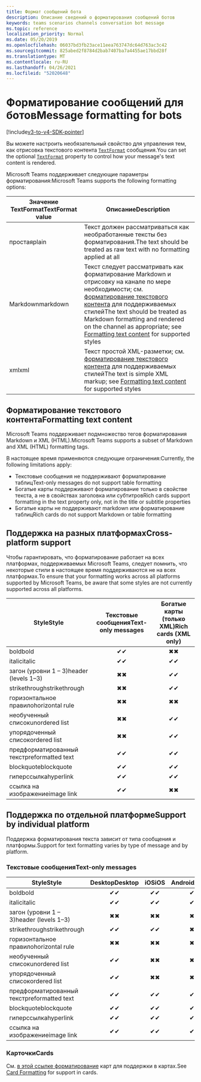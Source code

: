 ```yaml
---
title: Формат сообщений бота
description: Описание сведений о форматирования сообщений ботов
keywords: teams scenarios channels conversation bot message
ms.topic: reference
localization_priority: Normal
ms.date: 05/20/2019
ms.openlocfilehash: 06037bd3fb23ace11eea763747dc64d763ac3c42
ms.sourcegitcommit: 825abed2f8784d2bab7407ba7a4455ae17bbd28f
ms.translationtype: MT
ms.contentlocale: ru-RU
ms.lasthandoff: 04/26/2021
ms.locfileid: "52020648"
---
```

# <a name="message-formatting-for-bots"></a><span data-ttu-id="6f4a7-104">Форматирование сообщений для ботов</span><span class="sxs-lookup"><span data-stu-id="6f4a7-104">Message formatting for bots</span></span>

[!include[v3-to-v4-SDK-pointer](~/includes/v3-to-v4-pointer-bots.md)]

<span data-ttu-id="6f4a7-105">Вы можете настроить необязательный свойство для управления тем, как отрисовка текстового контента [`TextFormat`](/bot-framework/dotnet/bot-builder-dotnet-create-messages#customizing-a-message) сообщения.</span><span class="sxs-lookup"><span data-stu-id="6f4a7-105">You can set the optional [`TextFormat`](/bot-framework/dotnet/bot-builder-dotnet-create-messages#customizing-a-message) property to control how your message's text content is rendered.</span></span>

<span data-ttu-id="6f4a7-106">Microsoft Teams поддерживает следующие параметры форматирования:</span><span class="sxs-lookup"><span data-stu-id="6f4a7-106">Microsoft Teams supports the following formatting options:</span></span>

| <span data-ttu-id="6f4a7-107">Значение TextFormat</span><span class="sxs-lookup"><span data-stu-id="6f4a7-107">TextFormat value</span></span> | <span data-ttu-id="6f4a7-108">Описание</span><span class="sxs-lookup"><span data-stu-id="6f4a7-108">Description</span></span> |
| --- | --- |
| <span data-ttu-id="6f4a7-109">простая</span><span class="sxs-lookup"><span data-stu-id="6f4a7-109">plain</span></span> | <span data-ttu-id="6f4a7-110">Текст должен рассматриваться как необработанные тексты без форматирования.</span><span class="sxs-lookup"><span data-stu-id="6f4a7-110">The text should be treated as raw text with no formatting applied at all</span></span> |
| <span data-ttu-id="6f4a7-111">Markdown</span><span class="sxs-lookup"><span data-stu-id="6f4a7-111">markdown</span></span> | <span data-ttu-id="6f4a7-112">Текст следует рассматривать как форматирование Markdown и отрисовку на канале по мере необходимости; см. [форматирование текстового контента](#formatting-text-content) для поддерживаемых стилей</span><span class="sxs-lookup"><span data-stu-id="6f4a7-112">The text should be treated as Markdown formatting and rendered on the channel as appropriate; see [Formatting text content](#formatting-text-content) for supported styles</span></span> |
| <span data-ttu-id="6f4a7-113">xml</span><span class="sxs-lookup"><span data-stu-id="6f4a7-113">xml</span></span> | <span data-ttu-id="6f4a7-114">Текст простой XML-разметки; см. [форматирование текстового контента](#formatting-text-content) для поддерживаемых стилей</span><span class="sxs-lookup"><span data-stu-id="6f4a7-114">The text is simple XML markup; see [Formatting text content](#formatting-text-content) for supported styles</span></span> |

## <a name="formatting-text-content"></a><span data-ttu-id="6f4a7-115">Форматирование текстового контента</span><span class="sxs-lookup"><span data-stu-id="6f4a7-115">Formatting text content</span></span>

<span data-ttu-id="6f4a7-116">Microsoft Teams поддерживает подмножество тегов форматирования Markdown и XML (HTML).</span><span class="sxs-lookup"><span data-stu-id="6f4a7-116">Microsoft Teams supports a subset of Markdown and XML (HTML) formatting tags.</span></span>

<span data-ttu-id="6f4a7-117">В настоящее время применяются следующие ограничения:</span><span class="sxs-lookup"><span data-stu-id="6f4a7-117">Currently, the following limitations apply:</span></span>

* <span data-ttu-id="6f4a7-118">Текстовые сообщения не поддерживают форматирование таблиц</span><span class="sxs-lookup"><span data-stu-id="6f4a7-118">Text-only messages do not support table formatting</span></span>
* <span data-ttu-id="6f4a7-119">Богатые карты поддерживают форматирование только в свойстве текста, а не в свойствах заголовка или субтитров</span><span class="sxs-lookup"><span data-stu-id="6f4a7-119">Rich cards support formatting in the text property only, not in the title or subtitle properties</span></span>
* <span data-ttu-id="6f4a7-120">Богатые карты не поддерживают markdown или форматирование таблиц</span><span class="sxs-lookup"><span data-stu-id="6f4a7-120">Rich cards do not support Markdown or table formatting</span></span>

## <a name="cross-platform-support"></a><span data-ttu-id="6f4a7-121">Поддержка на разных платформах</span><span class="sxs-lookup"><span data-stu-id="6f4a7-121">Cross-platform support</span></span>

<span data-ttu-id="6f4a7-122">Чтобы гарантировать, что форматирование работает на всех платформах, поддерживаемых Microsoft Teams, следует помнить, что некоторые стили в настоящее время поддерживаются не на всех платформах.</span><span class="sxs-lookup"><span data-stu-id="6f4a7-122">To ensure that your formatting works across all platforms supported by Microsoft Teams, be aware that some styles are not currently supported across all platforms.</span></span>

| <span data-ttu-id="6f4a7-123">Style</span><span class="sxs-lookup"><span data-stu-id="6f4a7-123">Style</span></span>                     | <span data-ttu-id="6f4a7-124">Текстовые сообщения</span><span class="sxs-lookup"><span data-stu-id="6f4a7-124">Text-only messages</span></span> | <span data-ttu-id="6f4a7-125">Богатые карты (только XML)</span><span class="sxs-lookup"><span data-stu-id="6f4a7-125">Rich cards (XML only)</span></span> |
| ---                       | :---: | :---: |
| <span data-ttu-id="6f4a7-126">bold</span><span class="sxs-lookup"><span data-stu-id="6f4a7-126">bold</span></span>                      | <span data-ttu-id="6f4a7-127">✔</span><span class="sxs-lookup"><span data-stu-id="6f4a7-127">✔</span></span> | <span data-ttu-id="6f4a7-128">✖</span><span class="sxs-lookup"><span data-stu-id="6f4a7-128">✖</span></span> |
| <span data-ttu-id="6f4a7-129">italic</span><span class="sxs-lookup"><span data-stu-id="6f4a7-129">italic</span></span>                    | <span data-ttu-id="6f4a7-130">✔</span><span class="sxs-lookup"><span data-stu-id="6f4a7-130">✔</span></span> | <span data-ttu-id="6f4a7-131">✔</span><span class="sxs-lookup"><span data-stu-id="6f4a7-131">✔</span></span> |
| <span data-ttu-id="6f4a7-132">загон (уровни 1 &ndash; 3)</span><span class="sxs-lookup"><span data-stu-id="6f4a7-132">header (levels 1&ndash;3)</span></span> | <span data-ttu-id="6f4a7-133">✖</span><span class="sxs-lookup"><span data-stu-id="6f4a7-133">✖</span></span> | <span data-ttu-id="6f4a7-134">✔</span><span class="sxs-lookup"><span data-stu-id="6f4a7-134">✔</span></span> |
| <span data-ttu-id="6f4a7-135">strikethrough</span><span class="sxs-lookup"><span data-stu-id="6f4a7-135">strikethrough</span></span>             | <span data-ttu-id="6f4a7-136">✖</span><span class="sxs-lookup"><span data-stu-id="6f4a7-136">✖</span></span> | <span data-ttu-id="6f4a7-137">✔</span><span class="sxs-lookup"><span data-stu-id="6f4a7-137">✔</span></span> |
| <span data-ttu-id="6f4a7-138">горизонтальное правило</span><span class="sxs-lookup"><span data-stu-id="6f4a7-138">horizontal rule</span></span>           | <span data-ttu-id="6f4a7-139">✖</span><span class="sxs-lookup"><span data-stu-id="6f4a7-139">✖</span></span> | <span data-ttu-id="6f4a7-140">✖</span><span class="sxs-lookup"><span data-stu-id="6f4a7-140">✖</span></span> |
| <span data-ttu-id="6f4a7-141">необученный список</span><span class="sxs-lookup"><span data-stu-id="6f4a7-141">unordered list</span></span>            | <span data-ttu-id="6f4a7-142">✖</span><span class="sxs-lookup"><span data-stu-id="6f4a7-142">✖</span></span> | <span data-ttu-id="6f4a7-143">✔</span><span class="sxs-lookup"><span data-stu-id="6f4a7-143">✔</span></span> |
| <span data-ttu-id="6f4a7-144">упорядоченный список</span><span class="sxs-lookup"><span data-stu-id="6f4a7-144">ordered list</span></span>              | <span data-ttu-id="6f4a7-145">✖</span><span class="sxs-lookup"><span data-stu-id="6f4a7-145">✖</span></span> | <span data-ttu-id="6f4a7-146">✔</span><span class="sxs-lookup"><span data-stu-id="6f4a7-146">✔</span></span> |
| <span data-ttu-id="6f4a7-147">предформатированный текст</span><span class="sxs-lookup"><span data-stu-id="6f4a7-147">preformatted text</span></span>         | <span data-ttu-id="6f4a7-148">✔</span><span class="sxs-lookup"><span data-stu-id="6f4a7-148">✔</span></span> | <span data-ttu-id="6f4a7-149">✔</span><span class="sxs-lookup"><span data-stu-id="6f4a7-149">✔</span></span> |
| <span data-ttu-id="6f4a7-150">blockquote</span><span class="sxs-lookup"><span data-stu-id="6f4a7-150">blockquote</span></span>                | <span data-ttu-id="6f4a7-151">✔</span><span class="sxs-lookup"><span data-stu-id="6f4a7-151">✔</span></span> | <span data-ttu-id="6f4a7-152">✔</span><span class="sxs-lookup"><span data-stu-id="6f4a7-152">✔</span></span> |
| <span data-ttu-id="6f4a7-153">гиперссылка</span><span class="sxs-lookup"><span data-stu-id="6f4a7-153">hyperlink</span></span>                 | <span data-ttu-id="6f4a7-154">✔</span><span class="sxs-lookup"><span data-stu-id="6f4a7-154">✔</span></span> | <span data-ttu-id="6f4a7-155">✔</span><span class="sxs-lookup"><span data-stu-id="6f4a7-155">✔</span></span> |
| <span data-ttu-id="6f4a7-156">ссылка на изображение</span><span class="sxs-lookup"><span data-stu-id="6f4a7-156">image link</span></span>                | <span data-ttu-id="6f4a7-157">✔</span><span class="sxs-lookup"><span data-stu-id="6f4a7-157">✔</span></span> | <span data-ttu-id="6f4a7-158">✖</span><span class="sxs-lookup"><span data-stu-id="6f4a7-158">✖</span></span> |

## <a name="support-by-individual-platform"></a><span data-ttu-id="6f4a7-159">Поддержка по отдельной платформе</span><span class="sxs-lookup"><span data-stu-id="6f4a7-159">Support by individual platform</span></span>

<span data-ttu-id="6f4a7-160">Поддержка форматирования текста зависит от типа сообщения и платформы.</span><span class="sxs-lookup"><span data-stu-id="6f4a7-160">Support for text formatting varies by type of message and by platform.</span></span>

### <a name="text-only-messages"></a><span data-ttu-id="6f4a7-161">Текстовые сообщения</span><span class="sxs-lookup"><span data-stu-id="6f4a7-161">Text-only messages</span></span>

| <span data-ttu-id="6f4a7-162">Style</span><span class="sxs-lookup"><span data-stu-id="6f4a7-162">Style</span></span>                     | <span data-ttu-id="6f4a7-163">Desktop</span><span class="sxs-lookup"><span data-stu-id="6f4a7-163">Desktop</span></span> | <span data-ttu-id="6f4a7-164">iOS</span><span class="sxs-lookup"><span data-stu-id="6f4a7-164">iOS</span></span> | <span data-ttu-id="6f4a7-165">Android</span><span class="sxs-lookup"><span data-stu-id="6f4a7-165">Android</span></span> |
| ---                       | :---: | :---: | :---: |
| <span data-ttu-id="6f4a7-166">bold</span><span class="sxs-lookup"><span data-stu-id="6f4a7-166">bold</span></span>                      | <span data-ttu-id="6f4a7-167">✔</span><span class="sxs-lookup"><span data-stu-id="6f4a7-167">✔</span></span> | <span data-ttu-id="6f4a7-168">✔</span><span class="sxs-lookup"><span data-stu-id="6f4a7-168">✔</span></span> | <span data-ttu-id="6f4a7-169">✔</span><span class="sxs-lookup"><span data-stu-id="6f4a7-169">✔</span></span> |
| <span data-ttu-id="6f4a7-170">italic</span><span class="sxs-lookup"><span data-stu-id="6f4a7-170">italic</span></span>                    | <span data-ttu-id="6f4a7-171">✔</span><span class="sxs-lookup"><span data-stu-id="6f4a7-171">✔</span></span> | <span data-ttu-id="6f4a7-172">✔</span><span class="sxs-lookup"><span data-stu-id="6f4a7-172">✔</span></span> | <span data-ttu-id="6f4a7-173">✔</span><span class="sxs-lookup"><span data-stu-id="6f4a7-173">✔</span></span> |
| <span data-ttu-id="6f4a7-174">загон (уровни 1 &ndash; 3)</span><span class="sxs-lookup"><span data-stu-id="6f4a7-174">header (levels 1&ndash;3)</span></span> | <span data-ttu-id="6f4a7-175">✖</span><span class="sxs-lookup"><span data-stu-id="6f4a7-175">✖</span></span> | <span data-ttu-id="6f4a7-176">✖</span><span class="sxs-lookup"><span data-stu-id="6f4a7-176">✖</span></span> | <span data-ttu-id="6f4a7-177">✖</span><span class="sxs-lookup"><span data-stu-id="6f4a7-177">✖</span></span> |
| <span data-ttu-id="6f4a7-178">strikethrough</span><span class="sxs-lookup"><span data-stu-id="6f4a7-178">strikethrough</span></span>             | <span data-ttu-id="6f4a7-179">✔</span><span class="sxs-lookup"><span data-stu-id="6f4a7-179">✔</span></span> | <span data-ttu-id="6f4a7-180">✔</span><span class="sxs-lookup"><span data-stu-id="6f4a7-180">✔</span></span> | <span data-ttu-id="6f4a7-181">✖</span><span class="sxs-lookup"><span data-stu-id="6f4a7-181">✖</span></span> |
| <span data-ttu-id="6f4a7-182">горизонтальное правило</span><span class="sxs-lookup"><span data-stu-id="6f4a7-182">horizontal rule</span></span>           | <span data-ttu-id="6f4a7-183">✖</span><span class="sxs-lookup"><span data-stu-id="6f4a7-183">✖</span></span> | <span data-ttu-id="6f4a7-184">✖</span><span class="sxs-lookup"><span data-stu-id="6f4a7-184">✖</span></span> | <span data-ttu-id="6f4a7-185">✖</span><span class="sxs-lookup"><span data-stu-id="6f4a7-185">✖</span></span> |
| <span data-ttu-id="6f4a7-186">необученный список</span><span class="sxs-lookup"><span data-stu-id="6f4a7-186">unordered list</span></span>            | <span data-ttu-id="6f4a7-187">✔</span><span class="sxs-lookup"><span data-stu-id="6f4a7-187">✔</span></span> | <span data-ttu-id="6f4a7-188">✖</span><span class="sxs-lookup"><span data-stu-id="6f4a7-188">✖</span></span> | <span data-ttu-id="6f4a7-189">✖</span><span class="sxs-lookup"><span data-stu-id="6f4a7-189">✖</span></span> |
| <span data-ttu-id="6f4a7-190">упорядоченный список</span><span class="sxs-lookup"><span data-stu-id="6f4a7-190">ordered list</span></span>              | <span data-ttu-id="6f4a7-191">✔</span><span class="sxs-lookup"><span data-stu-id="6f4a7-191">✔</span></span> | <span data-ttu-id="6f4a7-192">✖</span><span class="sxs-lookup"><span data-stu-id="6f4a7-192">✖</span></span> | <span data-ttu-id="6f4a7-193">✖</span><span class="sxs-lookup"><span data-stu-id="6f4a7-193">✖</span></span> |
| <span data-ttu-id="6f4a7-194">предформатированный текст</span><span class="sxs-lookup"><span data-stu-id="6f4a7-194">preformatted text</span></span>         | <span data-ttu-id="6f4a7-195">✔</span><span class="sxs-lookup"><span data-stu-id="6f4a7-195">✔</span></span> | <span data-ttu-id="6f4a7-196">✔</span><span class="sxs-lookup"><span data-stu-id="6f4a7-196">✔</span></span> | <span data-ttu-id="6f4a7-197">✔</span><span class="sxs-lookup"><span data-stu-id="6f4a7-197">✔</span></span> |
| <span data-ttu-id="6f4a7-198">blockquote</span><span class="sxs-lookup"><span data-stu-id="6f4a7-198">blockquote</span></span>                | <span data-ttu-id="6f4a7-199">✔</span><span class="sxs-lookup"><span data-stu-id="6f4a7-199">✔</span></span> | <span data-ttu-id="6f4a7-200">✔</span><span class="sxs-lookup"><span data-stu-id="6f4a7-200">✔</span></span> | <span data-ttu-id="6f4a7-201">✔</span><span class="sxs-lookup"><span data-stu-id="6f4a7-201">✔</span></span> |
| <span data-ttu-id="6f4a7-202">гиперссылка</span><span class="sxs-lookup"><span data-stu-id="6f4a7-202">hyperlink</span></span>                 | <span data-ttu-id="6f4a7-203">✔</span><span class="sxs-lookup"><span data-stu-id="6f4a7-203">✔</span></span> | <span data-ttu-id="6f4a7-204">✔</span><span class="sxs-lookup"><span data-stu-id="6f4a7-204">✔</span></span> | <span data-ttu-id="6f4a7-205">✔</span><span class="sxs-lookup"><span data-stu-id="6f4a7-205">✔</span></span> |
| <span data-ttu-id="6f4a7-206">ссылка на изображение</span><span class="sxs-lookup"><span data-stu-id="6f4a7-206">image link</span></span>                | <span data-ttu-id="6f4a7-207">✔</span><span class="sxs-lookup"><span data-stu-id="6f4a7-207">✔</span></span> | <span data-ttu-id="6f4a7-208">✔</span><span class="sxs-lookup"><span data-stu-id="6f4a7-208">✔</span></span> | <span data-ttu-id="6f4a7-209">✔</span><span class="sxs-lookup"><span data-stu-id="6f4a7-209">✔</span></span> |

### <a name="cards"></a><span data-ttu-id="6f4a7-210">Карточки</span><span class="sxs-lookup"><span data-stu-id="6f4a7-210">Cards</span></span>

<span data-ttu-id="6f4a7-211">См. [в этой ссылке форматирование](~/task-modules-and-cards/cards/cards-format.md) карт для поддержки в картах.</span><span class="sxs-lookup"><span data-stu-id="6f4a7-211">See [Card Formatting](~/task-modules-and-cards/cards/cards-format.md) for support in cards.</span></span>
